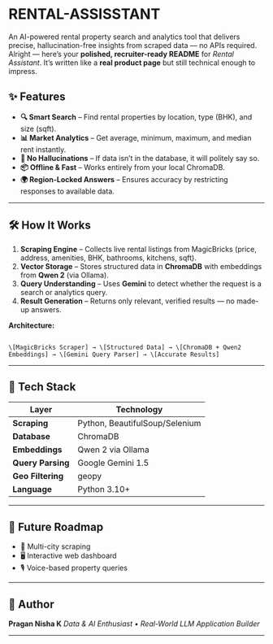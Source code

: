 # RENTAL-ASSISSTANT
An AI-powered rental property search and analytics tool that delivers precise, hallucination-free insights from scraped data — no APIs required.
Alright — here’s your **polished, recruiter-ready README** for *Rental Assistant*.
It’s written like a **real product page** but still technical enough to impress.



## ✨ Features

- **🔍 Smart Search** – Find rental properties by location, type (BHK), and size (sqft).
- **📊 Market Analytics** – Get average, minimum, maximum, and median rent instantly.
- **🚫 No Hallucinations** – If data isn’t in the database, it will politely say so.
- **📦 Offline & Fast** – Works entirely from your local ChromaDB.
- **🌍 Region-Locked Answers** – Ensures accuracy by restricting responses to available data.

---

## 🛠️ How It Works

1. **Scraping Engine** – Collects live rental listings from MagicBricks (price, address, amenities, BHK, bathrooms, kitchens, sqft).
2. **Vector Storage** – Stores structured data in **ChromaDB** with embeddings from **Qwen 2** (via Ollama).
3. **Query Understanding** – Uses **Gemini** to detect whether the request is a search or analytics query.
4. **Result Generation** – Returns only relevant, verified results — no made-up answers.

**Architecture:**
```

\[MagicBricks Scraper] → \[Structured Data] → \[ChromaDB + Qwen2 Embeddings] → \[Gemini Query Parser] → \[Accurate Results]

````

---

## 📂 Tech Stack

| Layer            | Technology |
|------------------|------------|
| **Scraping**     | Python, BeautifulSoup/Selenium |
| **Database**     | ChromaDB |
| **Embeddings**   | Qwen 2 via Ollama |
| **Query Parsing**| Google Gemini 1.5 |
| **Geo Filtering**| geopy |
| **Language**     | Python 3.10+ |


---

## 🚀 Future Roadmap

* 📍 Multi-city scraping
* 🖥️ Interactive web dashboard
* 🎙️ Voice-based property queries

---

## 📌 Author

**Pragan Nisha K**
*Data & AI Enthusiast • Real-World LLM Application Builder*

---
